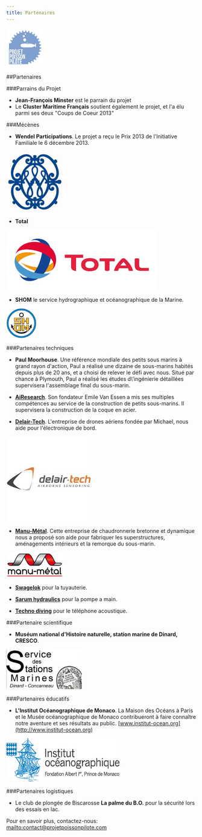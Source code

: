 ```yaml
---
title: Partenaires
---
```


<div class="row">
<div class="span1.5">

<img
 style="border: 0px solid ; width: 100px; height: 105px;"
 alt="logo" src="img/LogoFRL.gif">

</div>

<div class="span10.5">

##Partenaires

</div>
</div>

###Parrains du Projet

- **Jean-François Minster** est le parrain du projet
- Le **Cluster Maritime Français** soutient également le projet, et l\'a élu parmi ses deux \"Coups de Coeur 2013\"

###Mécènes

- **Wendel Participations**. Le projet a reçu le Prix 2013 de l\'Initiative Familiale le 6 décembre 2013.

<img
 style="border: 0px solid ; width: 150px;"
 alt="logo" src="img/LogoWP2.jpg">

- **Total**

<img
 style="border: 0px solid ; width: 400px;"
 alt="logo" src="img/totallogo.jpg">

- **SHOM** le service hydrographique et océanographique de la Marine.

<img
 style="border: 0px solid ; width: 80px;"
 alt="logo" src="img/shom.jpg">


###Partenaires techniques

- **Paul Moorhouse**. Une référence mondiale des petits sous marins à grand rayon d\'action, 
Paul a réalisé une dizaine de sous-marins habités depuis plus de 20 ans, 
et a choisi de relever le défi avec nous. Situé par chance à Plymouth, 
Paul a réalisé les études d\’ingénierie détaillées supervisera l\'assemblage final du sous-marin.

- **[AiResearch](http://www.airesearch.nl/)**. Son fondateur Emile Van Essen a mis ses multiples compétences au service de la construction de petits sous-marins. 
Il supervisera la construction de la coque en acier. 

- **[Delair-Tech](http://http://www.delair-tech.com/en/home/)**. L\'entreprise de drones aériens fondée par Michael, nous aide pour l\'électronique de bord. 

![](img/DTlogo.jpg)

- **[Manu-Métal](http://www.manu-metal.fr)**. Cette entreprise de chaudronnerie bretonne et dynamique  
nous a proposé son aide pour fabriquer les superstructures, 
aménagements intérieurs et la remorque du sous-marin.

<img
 style="border: 0px solid ; width: 150px;"
 alt="logo" src="img/Manumetal.jpg">
 
- **[Swagelok](https://www.swagelok.com/)** pour la tuyauterie.

- **[Sarum hydraulics](http://www.sarum-hydraulics.co.uk/)** pour la pompe a main.

- **[Techno diving](http://www.technodiving.nl/)** pour le téléphone acoustique.

###Partenaire scientifique

- **Muséum national d\'Histoire naturelle, station marine de Dinard, CRESCO**.

<img
 style="border: 0px solid ; width: 200px;"
 alt="logo" src="img/MNHN.jpg">

###Partenaires éducatifs

- **L\'Institut Océanographique de Monaco**. La Maison des Océans à Paris et le Musée océanographique de Monaco contribueront 
à faire connaître notre aventure et ses résultats au public. [www.institut-ocean.org](http://www.institut-ocean.org)

<img
 style="border: 0px solid ; width: 300px;"
 alt="logo" src="img/IOFPA_LOGO.jpg">

###Partenaires logistiques

- Le club de plongée de Biscarosse **La palme du B.O.** pour la sécurité lors des essais en lac.


Pour en savoir plus, contactez-nous: <mailto:contact@projetpoissonpilote.com>
